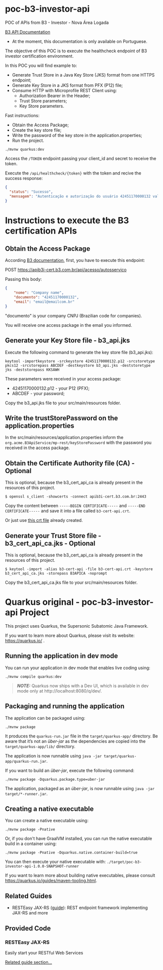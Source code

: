 # poc-b3-investor-api
POC of APIs from B3 - Investor - Nova Área Logada

[B3 API Documentation](https://developers.b3.com.br/apis-br)
- At the moment, this documentation is only available on Portuguese.

The objective of this POC is to execute the healthcheck endpoint of B3 investor certification environment.

In this POC you will find example to:
- Generate Trust Store in a Java Key Store (JKS) format from one HTTPS endpoint;
- Generate Key Store in a JKS format from PFX (P12) file;
- Consume HTTP with Microprofile REST Client using:
  - Authorization Bearer in the Header;
  - Trust Store parameters;
  - Key Store parameters.

Fast instructions:
- Obtain the Access Package;
- Create the key store file;
- Write the password of the key store in the application.properties;
- Run the project.

```
./mvnw quarkus:dev
```

Access the `/TOKEN` endpoint passing your client_id and secret to receive the token.

Execute the `/api/healthcheck/{token}` with the token and recive the success response:
```json
{
  "status": "Sucesso",
  "mensagem": "Autenticação e autorização do usuário 42451170000132 validadas com sucesso."
}
```


# Instructions to execute the B3 certification APIs

## Obtain the Access Package

According [B3 documentation](https://developers.b3.com.br/index.php?option=com_apiportal&view=documentation&id=pacote-de-acesso), first, you have to execute this endpoint:

POST https://apib3i-cert.b3.com.br/api/acesso/autosservico

Passing this body:
```json
{   
    "nome": "Company name",
    "documento": "42451170000132",
    "email": "email@emailcom.br"
} 
```

"documento" is your company CNPJ (Brazilian code for companies).

You will receive one access package in the email you informed.

## Generate your Key Store file - b3_api.jks

Execute the following command to generate the key store file (b3_api.jks):

```
keytool -importkeystore -srckeystore 42451170000132.p12 -srcstoretype pkcs12 -srcstorepass ABCDEF -destkeystore b3_api.jks -deststoretype jks -deststorepass KKSAWH
```

These parameters were received in your access package:
- 42451170000132.p12 - your P12 (PFX);
- ABCDEF - your password;

Copy the b3_api.jks file to your src/main/resources folder.

## Write the trustStorePassword on the application.properties

In the src/main/resources/application.properties inform the `org.acme.B3ApiService/mp-rest/keyStorePassword` with the password you received in the access package.


## Obtain the Certificate Authority file (CA) - Optional

This is optional, because the b3_cert_api_ca is already present in the resources of this project.

```
$ openssl s_client -showcerts -connect apib3i-cert.b3.com.br:2443
```

Copy the content between `-----BEGIN CERTIFICATE-----` and `-----END CERTIFICATE-----` and save it into a file called `b3-cert-api.crt`.

Or just use [this crt file](./certificates/b3-cert-api.crt) already created.


## Generate your Trust Store file - b3_cert_api_ca.jks - Optional

This is optional, because the b3_cert_api_ca is already present in the resources of this project.

```
$ keytool -import -alias b3-cert-api -file b3-cert-api.crt -keystore b3_cert_api_ca.jks -storepass B3APICA -noprompt
```

Copy the b3_cert_api_ca.jks file to your src/main/resources folder.






# Quarkus original - poc-b3-investor-api Project

This project uses Quarkus, the Supersonic Subatomic Java Framework.

If you want to learn more about Quarkus, please visit its website: https://quarkus.io/ .

## Running the application in dev mode

You can run your application in dev mode that enables live coding using:
```shell script
./mvnw compile quarkus:dev
```

> **_NOTE:_**  Quarkus now ships with a Dev UI, which is available in dev mode only at http://localhost:8080/q/dev/.

## Packaging and running the application

The application can be packaged using:
```shell script
./mvnw package
```
It produces the `quarkus-run.jar` file in the `target/quarkus-app/` directory.
Be aware that it’s not an _über-jar_ as the dependencies are copied into the `target/quarkus-app/lib/` directory.

The application is now runnable using `java -jar target/quarkus-app/quarkus-run.jar`.

If you want to build an _über-jar_, execute the following command:
```shell script
./mvnw package -Dquarkus.package.type=uber-jar
```

The application, packaged as an _über-jar_, is now runnable using `java -jar target/*-runner.jar`.

## Creating a native executable

You can create a native executable using: 
```shell script
./mvnw package -Pnative
```

Or, if you don't have GraalVM installed, you can run the native executable build in a container using: 
```shell script
./mvnw package -Pnative -Dquarkus.native.container-build=true
```

You can then execute your native executable with: `./target/poc-b3-investor-api-1.0.0-SNAPSHOT-runner`

If you want to learn more about building native executables, please consult https://quarkus.io/guides/maven-tooling.html.

## Related Guides

- RESTEasy JAX-RS ([guide](https://quarkus.io/guides/rest-json)): REST endpoint framework implementing JAX-RS and more

## Provided Code

### RESTEasy JAX-RS

Easily start your RESTful Web Services

[Related guide section...](https://quarkus.io/guides/getting-started#the-jax-rs-resources)
